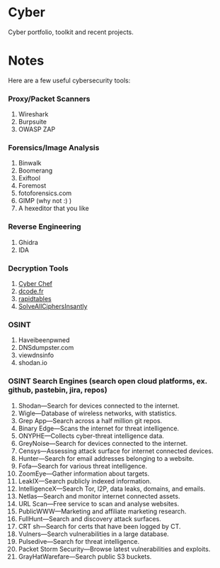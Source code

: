 # Cyber
Cyber portfolio, toolkit and recent projects.


# Notes

Here are a few useful cybersecurity tools:

### Proxy/Packet Scanners

1. Wireshark
2. Burpsuite
3. OWASP ZAP

### Forensics/Image Analysis

1. Binwalk
2. Boomerang
3. Exiftool
4. Foremost
5. fotoforensics.com
6. GIMP (why not :) )
7. A hexeditor that you like

### Reverse Engineering

1. Ghidra
2. IDA

### Decryption Tools

1. [Cyber Chef](https://gchq.github.io/CyberChef/)
2. [dcode.fr](https://www.dcode.fr/caesar-cipher)
3. [rapidtables](https://www.rapidtables.com/convert/number/decimal-to-hex.html)
4. [SolveAllCiphersInsantly](The_fact_that_you_click_links_without_reading_where_they_go_is_pretty_silly)

### OSINT

1. Haveibeenpwned
2. DNSdumpster.com
3. viewdnsinfo
4. shodan.io

### OSINT Search Engines (search open cloud platforms, ex. github, pastebin, jira, repos)

1. Shodan—Search for devices connected to the internet.
2. Wigle—Database of wireless networks, with statistics.
3. Grep App—Search across a half million git repos.
4. Binary Edge—Scans the internet for threat intelligence.
5. ONYPHE—Collects cyber-threat intelligence data.
6. GreyNoise—Search for devices connected to the internet.
7. Censys—Assessing attack surface for internet connected devices.
8. Hunter—Search for email addresses belonging to a website.
9. Fofa—Search for various threat intelligence.
10. ZoomEye—Gather information about targets.
11. LeakIX—Search publicly indexed information.
12. IntelligenceX—Search Tor, I2P, data leaks, domains, and emails.
13. Netlas—Search and monitor internet connected assets.
14. URL Scan—Free service to scan and analyse websites.
15. PublicWWW—Marketing and affiliate marketing research.
16. FullHunt—Search and discovery attack surfaces.
17. CRT sh—Search for certs that have been logged by CT.
18. Vulners—Search vulnerabilities in a large database.
19. Pulsedive—Search for threat intelligence.
20. Packet Storm Security—Browse latest vulnerabilities and exploits.
21. GrayHatWarefare—Search public S3 buckets.
